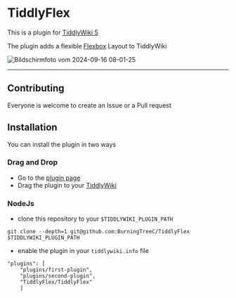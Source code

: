 # TiddlyFlex

This is a plugin for [TiddlyWiki 5](https://tiddlywiki.com)

The plugin adds a flexible [Flexbox](https://developer.mozilla.org/en-US/docs/Learn/CSS/CSS_layout/Flexbox) Layout to TiddlyWiki

![Bildschirmfoto vom 2024-09-16 08-01-25](https://github.com/user-attachments/assets/4d15cbea-945e-457b-97d1-007b2190d9f7)

---

## Contributing

Everyone is welcome to create an Issue or a Pull request

## Installation

You can install the plugin in two ways

### Drag and Drop

- Go to the [plugin page](https://burningtreec.github.io/TiddlyFlex)
- Drag the plugin to your [TiddlyWiki](https://tiddlywiki.com)

### NodeJs

- clone this repository to your `$TIDDLYWIKI_PLUGIN_PATH`

```
git clone --depth=1 git@github.com:BurningTreeC/TiddlyFlex $TIDDLYWIKI_PLUGIN_PATH
```

- enable the plugin in your `tiddlywiki.info` file

```
"plugins": [
	"plugins/first-plugin",
	"plugins/second-plugin",
	"TiddlyFlex/TiddlyFlex"
	]
```


